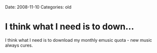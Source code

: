 Date: 2008-11-10
Categories: old

# I think what I need is to down...

I think what I need is to download my monthly emusic quota - new music always cures.
